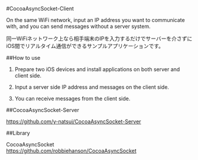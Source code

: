 #CocoaAsyncSocket-Client

On the same WiFi network, input an IP address you want to communicate with, and you can send messages without a server system. 

同一WiFiネットワーク上なら相手端末のIPを入力するだけでサーバーを介さずにiOS間でリアルタイム通信ができるサンプルアプリケーションです。

##How to use

1. Prepare two iOS devices and install applications on both server and client side.

2. Input a server side IP address and messages on the client side.

3. You can receive messages from the client side.


##CocoaAsyncSocket-Server

https://github.com/y-natsui/CocoaAsyncSocket-Server

##Library

CocoaAsyncSocket  
https://github.com/robbiehanson/CocoaAsyncSocket
